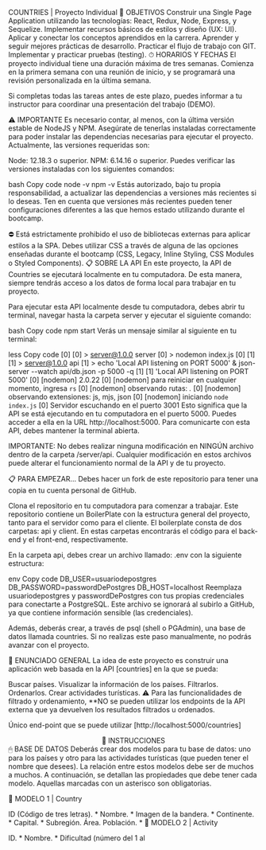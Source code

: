 COUNTRIES | Proyecto Individual
📌 OBJETIVOS
Construir una Single Page Application utilizando las tecnologías: React, Redux, Node, Express, y Sequelize.
Implementar recursos básicos de estilos y diseño (UX: UI).
Aplicar y conectar los conceptos aprendidos en la carrera.
Aprender y seguir mejores prácticas de desarrollo.
Practicar el flujo de trabajo con GIT.
Implementar y practicar pruebas (testing).
⏱ HORARIOS Y FECHAS
El proyecto individual tiene una duración máxima de tres semanas. Comienza en la primera semana con una reunión de inicio, y se programará una revisión personalizada en la última semana.

Si completas todas las tareas antes de este plazo, puedes informar a tu instructor para coordinar una presentación del trabajo (DEMO).

⚠️ IMPORTANTE
Es necesario contar, al menos, con la última versión estable de NodeJS y NPM. Asegúrate de tenerlas instaladas correctamente para poder instalar las dependencias necesarias para ejecutar el proyecto. Actualmente, las versiones requeridas son:

Node: 12.18.3 o superior.
NPM: 6.14.16 o superior.
Puedes verificar las versiones instaladas con los siguientes comandos:

bash
Copy code
node -v
npm -v
Estás autorizado, bajo tu propia responsabilidad, a actualizar las dependencias a versiones más recientes si lo deseas. Ten en cuenta que versiones más recientes pueden tener configuraciones diferentes a las que hemos estado utilizando durante el bootcamp.

⛔️ Está estrictamente prohibido el uso de bibliotecas externas para aplicar estilos a la SPA. Debes utilizar CSS a través de alguna de las opciones enseñadas durante el bootcamp (CSS, Legacy, Inline Styling, CSS Modules o Styled Components).
📋 SOBRE LA API
En este proyecto, la API de Countries se ejecutará localmente en tu computadora. De esta manera, siempre tendrás acceso a los datos de forma local para trabajar en tu proyecto.

Para ejecutar esta API localmente desde tu computadora, debes abrir tu terminal, navegar hasta la carpeta server y ejecutar el siguiente comando:

bash
Copy code
npm start
Verás un mensaje similar al siguiente en tu terminal:

less
Copy code
[0] 
[0] > server@1.0.0 server
[0] > nodemon index.js
[0] 
[1] 
[1] > server@1.0.0 api
[1] > echo 'Local API listening on PORT 5000' & json-server --watch api/db.json -p 5000 -q
[1] 
[1] 'Local API listening on PORT 5000' 
[0] [nodemon] 2.0.22
[0] [nodemon] para reiniciar en cualquier momento, ingresa `rs`
[0] [nodemon] observando rutas: *.*
[0] [nodemon] observando extensiones: js, mjs, json
[0] [nodemon] iniciando `node index.js`
[0] Servidor escuchando en el puerto 3001
Esto significa que la API se está ejecutando en tu computadora en el puerto 5000. Puedes acceder a ella en la URL http://localhost:5000. Para comunicarte con esta API, debes mantener la terminal abierta.

IMPORTANTE: No debes realizar ninguna modificación en NINGÚN archivo dentro de la carpeta /server/api. Cualquier modificación en estos archivos puede alterar el funcionamiento normal de la API y de tu proyecto.

📋 PARA EMPEZAR...
Debes hacer un fork de este repositorio para tener una copia en tu cuenta personal de GitHub.

Clona el repositorio en tu computadora para comenzar a trabajar. Este repositorio contiene un BoilerPlate con la estructura general del proyecto, tanto para el servidor como para el cliente. El boilerplate consta de dos carpetas: api y client. En estas carpetas encontrarás el código para el back-end y el front-end, respectivamente.

En la carpeta api, debes crear un archivo llamado: .env con la siguiente estructura:

env
Copy code
DB_USER=usuariodepostgres
DB_PASSWORD=passwordDePostgres
DB_HOST=localhost
Reemplaza usuariodepostgres y passwordDePostgres con tus propias credenciales para conectarte a PostgreSQL. Este archivo se ignorará al subirlo a GitHub, ya que contiene información sensible (las credenciales).

Además, deberás crear, a través de psql (shell o PGAdmin), una base de datos llamada countries. Si no realizas este paso manualmente, no podrás avanzar con el proyecto.

📖 ENUNCIADO GENERAL
La idea de este proyecto es construir una aplicación web basada en la API [countries] en la que se pueda:

Buscar países.
Visualizar la información de los países.
Filtrarlos.
Ordenarlos.
Crear actividades turísticas.
⚠️ Para las funcionalidades de filtrado y ordenamiento, **NO se pueden utilizar los endpoints de la API externa que ya devuelven los resultados filtrados u ordenados.

Único end-point que se puede utilizar
[http://localhost:5000/countries]
<div align="center">
📁 INSTRUCCIONES
</div>
🖱 BASE DE DATOS
Deberás crear dos modelos para tu base de datos: uno para los países y otro para las actividades turísticas (que pueden tener el nombre que desees). La relación entre estos modelos debe ser de muchos a muchos. A continuación, se detallan las propiedades que debe tener cada modelo. Aquellas marcadas con un asterisco son obligatorias.

📍 MODELO 1 | Country

ID (Código de tres letras). *
Nombre. *
Imagen de la bandera. *
Continente. *
Capital. *
Subregión.
Área.
Población. *
📍 MODELO 2 | Activity

ID. *
Nombre. *
Dificultad (número del 1 al

